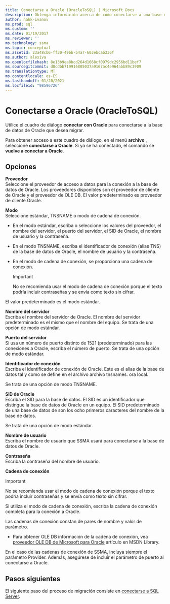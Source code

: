 ```yaml
---
title: Conectarse a Oracle (OracleToSQL) | Microsoft Docs
description: Obtenga información acerca de cómo conectarse a una base de datos de Oracle para comenzar la migración mediante SSMA para Oracle. Utilice el cuadro de diálogo conectar con Oracle.
author: nahk-ivanov
ms.prod: sql
ms.custom: ''
ms.date: 01/19/2017
ms.reviewer: ''
ms.technology: ssma
ms.topic: conceptual
ms.assetid: 23a48cb6-ff30-49bb-b4a7-603ebcab336f
ms.author: alexiva
ms.openlocfilehash: 8e13b9ea8bcd264d1668cf0979dc2956bd11bef7
ms.sourcegitcommit: d8cdbb719916805037a9167ac4e964abb89c3909
ms.translationtype: MT
ms.contentlocale: es-ES
ms.lasthandoff: 01/20/2021
ms.locfileid: "98596726"
---
```

# <a name="connect-to-oracle-oracletosql"></a>Conectarse a Oracle (OracleToSQL)

Utilice el cuadro de diálogo **conectar con Oracle** para conectarse a la base de datos de Oracle que desea migrar.

Para obtener acceso a este cuadro de diálogo, en el menú **archivo** , seleccione **conectarse a Oracle**. Si ya se ha conectado, el comando se **vuelve a conectar a Oracle**.

## <a name="options"></a>Opciones

**Proveedor**  
Seleccione el proveedor de acceso a datos para la conexión a la base de datos de Oracle. Los proveedores disponibles son el proveedor de cliente de Oracle y el proveedor de OLE DB. El valor predeterminado es proveedor de cliente Oracle.

**Modo**  
Seleccione estándar, TNSNAME o modo de cadena de conexión.

- En el modo estándar, escriba o seleccione los valores del proveedor, el nombre del servidor, el puerto del servidor, el SID de Oracle, el nombre de usuario y la contraseña.
- En el modo TNSNAME, escriba el identificador de conexión (alias TNS) de la base de datos de Oracle, el nombre de usuario y la contraseña.
- En el modo de cadena de conexión, se proporciona una cadena de conexión.

  > [!IMPORTANT]
  > No se recomienda usar el modo de cadena de conexión porque el texto podría incluir contraseñas y se envía como texto sin cifrar.

El valor predeterminado es el modo estándar.

**Nombre del servidor**  
Escriba el nombre del servidor de Oracle. El nombre del servidor predeterminado es el mismo que el nombre del equipo. Se trata de una opción de modo estándar.

**Puerto del servidor**  
Si usa un número de puerto distinto de 1521 (predeterminado) para las conexiones a Oracle, escriba el número de puerto. Se trata de una opción de modo estándar.

**Identificador de conexión**  
Escriba el identificador de conexión de Oracle. Este es el alias de la base de datos tal y como se define en el archivo archivo tnsnames. ora local.

Se trata de una opción de modo TNSNAME.

**SID de Oracle**  
Escriba el SID para la base de datos. El SID es un identificador que distingue la base de datos de Oracle en un equipo. El SID predeterminado de una base de datos de son los ocho primeros caracteres del nombre de la base de datos.

Se trata de una opción de modo estándar.

**Nombre de usuario**  
Escriba el nombre de usuario que SSMA usará para conectarse a la base de datos de Oracle.

**Contraseña**  
Escriba la contraseña del nombre de usuario.

**Cadena de conexión**  
> [!IMPORTANT]
> No se recomienda usar el modo de cadena de conexión porque el texto podría incluir contraseñas y se envía como texto sin cifrar.

Si utiliza el modo de cadena de conexión, escriba la cadena de conexión completa para la conexión a Oracle.

Las cadenas de conexión constan de pares de nombre y valor de parámetro.

- Para obtener OLE DB información de la cadena de conexión, vea [proveedor OLE DB de Microsoft para Oracle](../../ado/guide/appendixes/microsoft-ole-db-provider-for-oracle.md) artículo en MSDN Library.

En el caso de las cadenas de conexión de SSMA, incluya siempre el parámetro Provider. Además, asegúrese de incluir el parámetro de puerto al conectarse a Oracle.

## <a name="next-steps"></a>Pasos siguientes

El siguiente paso del proceso de migración consiste en [conectarse a SQL Server](connect-to-sql-server-oracletosql.md).